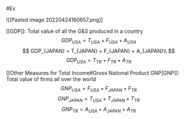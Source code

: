 #Ex 

![[Pasted image 20220424160657.png]]

[[GDP]]: Total value of all the G&S produced in a country
$$
GDP_{USA} = T_{USA} + F_{USA} + A_{USA} 
$$
$$
GDP_{JAPAN} = T_{JAPAN} + F_{JAPAN} + A_{JAPAN}\\
$$
$$
GDP_{USA} = T_{TR} + F_{TR} + A_{TR}
$$


[[Other Measures for Total Income#Gross National Product GNP|GNP]]: Total value of firms all over the world
$$
GNP_{USA} = F_{USA} + F_{JAPAN} + F_{TR}
$$
$$
GNP_{JAPAN} = T_{USA} + T_{JAPAN} + T_{TR}
$$
$$
GNP_{TR} = A_{USA} + A_{JAPAN} + A_{TR}
$$


